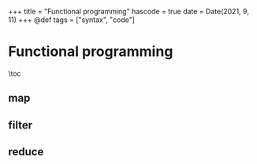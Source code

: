 +++
title = "Functional programming"
hascode = true
date = Date(2021, 9, 11)
+++
@def tags = ["syntax", "code"]

# Functional programming

\toc

## map

## filter

## reduce
